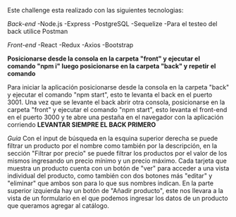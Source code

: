 Este challenge esta realizado con las siguientes tecnologias:

 *Back-end*
    -Node.js
    -Express
    -PostgreSQL
    -Sequelize
    -Para el testeo del back utilice Postman

 *Front-end*
    -React
    -Redux
    -Axios
    -Bootstrap

**Posicionarse desde la consola en la carpeta "front" y ejecutar el comando "npm i" luego posicionarse en la carpeta "back" y repetir el comando**


Para iniciar la aplicación posicionarse desde la consola en la carpeta "back" y ejecutar el comando "npm start", esto te levanta el back en el puerto 3001. Una vez que se levante el back abrir otra consola, posicionarse en la carpeta "front" y ejecutar el comando "npm start", esto levanta el front-end en el puerto 3000 y te abre una pestaña en el navegador con la aplicación corriendo
**LEVANTAR SIEMPRE EL BACK PRIMERO**


*Guia*
Con el input de búsqueda en la esquina superior derecha se puede filtrar un producto por el nombre como también por la descripción, en la sección "Filtrar por precio" se puede filtrar los productos por el valor de los mismos ingresando un precio mínimo y un precio máximo. Cada tarjeta que muestra un producto cuenta con un botón de "ver" para acceder a una vista individual del producto, como también con dos botones más "editar" y "eliminar" que ambos son para lo que sus nombres indican. En la parte superior izquierda hay un botón de "Añadir producto", este nos llevara a la vista de un formulario en el que podemos ingresar los datos de un producto que queramos agregar al catálogo.